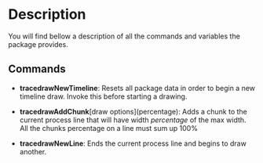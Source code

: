 # Description

You will find bellow a description of all the commands and variables the package provides.

## Commands

- **tracedrawNewTimeline**:
Resets all package data in order to begin a new timeline draw. Invoke this before starting a drawing.

- **tracedrawAddChunk**\[draw options\](percentage):
Adds a chunk to the current process line that will have width *percentage* of the max width. All the chunks percentage on a line must sum up 100%

- **tracedrawNewLine**:
Ends the current process line and begins to draw another.

